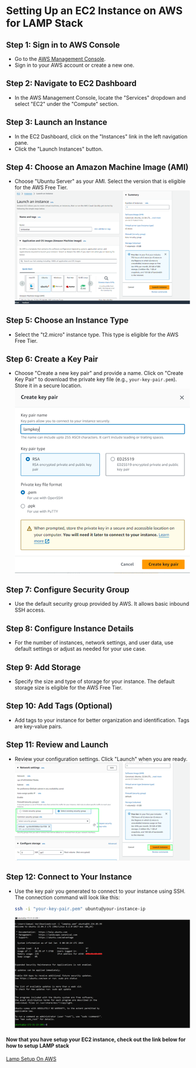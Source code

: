 # Setting Up an EC2 Instance on AWS for LAMP Stack

## Step 1: Sign in to AWS Console

- Go to the [AWS Management Console](https://aws.amazon.com/console/).
- Sign in to your AWS account or create a new one.

## Step 2: Navigate to EC2 Dashboard

- In the AWS Management Console, locate the "Services" dropdown and select "EC2" under the "Compute" section.

## Step 3: Launch an Instance

- In the EC2 Dashboard, click on the "Instances" link in the left navigation pane.
- Click the "Launch Instances" button.

## Step 4: Choose an Amazon Machine Image (AMI)

- Choose "Ubuntu Server" as your AMI. Select the version that is eligible for the AWS Free Tier.
  ![img](/images/aws/1.png)

## Step 5: Choose an Instance Type

- Select the "t2.micro" instance type. This type is eligible for the AWS Free Tier.

## Step 6: Create a Key Pair

- Choose "Create a new key pair" and provide a name. Click on "Create Key Pair" to download the private key file (e.g., `your-key-pair.pem`). Store it in a secure location.
    ![img](/images/aws/2.png)


## Step 7: Configure Security Group

- Use the default security group provided by AWS. It allows basic inbound SSH access.

## Step 8: Configure Instance Details

- For the number of instances, network settings, and user data, use default settings or adjust as needed for your use case.

## Step 9: Add Storage

- Specify the size and type of storage for your instance. The default storage size is eligible for the AWS Free Tier.

## Step 10: Add Tags (Optional)

- Add tags to your instance for better organization and identification. Tags are key-value pairs.

## Step 11: Review and Launch

- Review your configuration settings. Click "Launch" when you are ready.
  ![img](/images/aws/3.png)


## Step 12: Connect to Your Instance

- Use the key pair you generated to connect to your instance using SSH. The connection command will look like this:

  ```bash
  ssh -i "your-key-pair.pem" ubuntu@your-instance-ip
  ```
  ![img](/images/cmd/1.png)

#### Now that you have setup your EC2 instance, check out the link below for how to setup LAMP stack
[Lamp Setup On AWS](/README.md)
  
